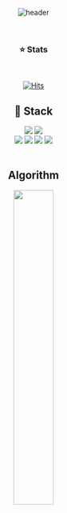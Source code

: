 <div align="center">
  
  ![header](https://capsule-render.vercel.app/api?type=Waving?&text=DongYeop_Github&color=000000)

  </br>
  
  ### ⭐ Stats
  </br>
  
[![Hits](https://hits.seeyoufarm.com/api/count/incr/badge.svg?url=https%3A%2F%2Fgithub.com%2Fdongyeop00&count_bg=%23FB08AC&title_bg=%23555555&icon=&icon_color=%23E7E7E7&title=hits&edge_flat=false)](https://hits.seeyoufarm.com)

  
  ## 🔨 Stack

  <img src="https://img.shields.io/badge/JAVA-007396?style=for-the-badge&logo=Java&logoColor=white">
  <img src="https://img.shields.io/badge/C++-00599C?style=for-the-badge&logo=C%2B%2B&logoColor=white"> <br>
  <img src="https://img.shields.io/badge/MySQL-4479A1?style=for-the-badge&logo=MySQL&logoColor=white">
  <img src="https://img.shields.io/badge/Eclipse-2C2255?style=for-the-badge&logo=Eclipse%20IDE&logoColor=white">
  <img src="https://img.shields.io/badge/intellijidea-000000?style=for-the-badge&logo=intellijidea&logoColor=white">
  <img src="https://img.shields.io/badge/Spring Boot-6DB33F?style=for-the-badge&logo=Springboot&logoColor=white">
  </br>
  </br>

  ## Algorithm
  <div align="center">
    <img src="http://mazassumnida.wtf/api/v2/generate_badge?boj=window0417" width=40% />
  </div>
  
</div>
